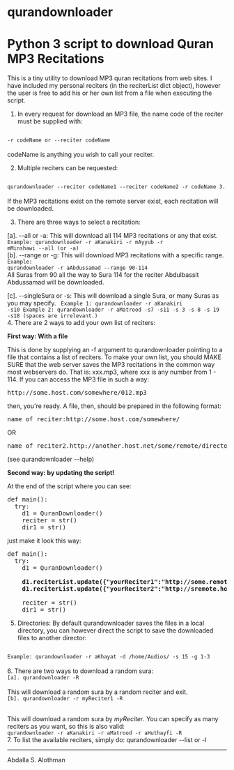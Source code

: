 qurandownloader
=================================================

Python 3 script to download Quran MP3 Recitations
=================================================

This is a tiny utility to download MP3 quran recitations from web sites. I have included my
personal reciters (in the reciterList dict object), however the user is free to add his or her
own list from a file when executing the script.

1. In every request for download an MP3 file, the name code of the reciter must be supplied with:
<code>
-r codeName or --reciter codeName
</code>
<br />
codeName is anything you wish to call your reciter.

2. Multiple reciters can be requested:
<code>
qurandownloader --reciter codeName1 --reciter codeName2 -r codeName 3.
</code>
<br />
If the MP3 recitations exist on the remote server exist, each recitation will be downloaded.

3. There are three ways to select a recitation:

[a]. --all or -a: This will download all 114 MP3 recitations or any that exist.
<code>
Example: qurandownloader -r aKanakiri -r mAyyub -r mMinshawi --all (or -a)
 </code>
 <br />
[b]. --range or -g: This will download MP3 recitations with a specific range.
<code>
Example: qurandownloader -r aAbdussamad --range 90-114
</code>
<br />
All Suras from 90 all the way to Sura 114 for the reciter Abdulbassit Abdussamad will be downloaded.

[c]. --singleSura or -s: This will download a single Sura, or many Suras as you may specify.
<code>
Example 1: qurandownloader -r aKanakiri -s10
Example 2: qurandownloader -r aMatrood -s7 -s11 -s 3 -s 8 -s 19 -s18
(spaces are irrelevant.)
</code>
<br />
4. There are 2 ways to add your own list of reciters:

<b>First way: With a file</b>

This is done by supplying an -f argument to qurandownloader pointing to a file that contains a list of
reciters. To make your own list, you should MAKE SURE that the web server saves the MP3 recitations
in the common way most webservers do. That is: xxx.mp3, where xxx is any number from 1 - 114. If
you can access the MP3 file in such a way:
<pre>
http://some.host.com/somewhere/012.mp3
</pre>
then, you're ready. A file, then, should be prepared in the following format:

<pre>name_of_reciter:http://some.host.com/somewhere/</pre>
OR
<pre>name_of_reciter2.http://another.host.net/some/remote/directory/</pre>

(see qurandownloader --help)

<b>Second way: by updating the script!</b>

At the end of the script where you can see:
<pre>
def main():
  try:
    d1 = QuranDownloader()
    reciter = str()
    dir1 = str()
</pre>
just make it look this way:

<pre>
def main():
  try:
    d1 = QuranDownloader()
<b>
    d1.reciterList.update({"yourReciter1":"http://some.remote.host.com/rest/of/url/"})
    d1.reciterList.update({"yourReciter2":"http://sremote.host.net/path/to/reciter/files/"})
</b> 
    reciter = str()
    dir1 = str()
</pre>
5. Directories: By default qurandownloader saves the files in a local directory, you can however
direct the script to save the downloaded files to another director:
<code>
Example: qurandownloader -r aKhayat -d /home/Audios/ -s 15 -g 1-3
</code>
<br />
6. There are two ways to download a random sura:
<code>
[a]. qurandownloader -R
</code>
<br />
This will download a random sura by a random reciter and exit.
<code>
[b]. qurandownloader -r myReciter1 -R
</code>
<br />

This will download a random sura by <i>myReciter</i>. You can specify as many reciters as you want, so
this is also valid:
<code>
qurandownloader -r aKanakiri -r aMatrood -r aHuthayfi -R
</code>
<br />
7. To list the available reciters, simply do: qurandownloader --list or -l

---
Abdalla S. Alothman

